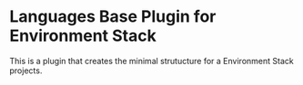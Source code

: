 # Languages Base Plugin for Environment Stack

This is a plugin that creates the minimal strutucture for a Environment Stack projects.
